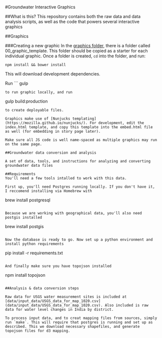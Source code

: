 #Groundwater Interactive Graphics

##What is this?
This repository contains both the raw data and data analysis scripts, as well as the code that powers several interactive graphics

##Graphics

###Creating a new graphic
In the [graphics folder](graphics/), there is a folder called 00_graphic_template. This folder should be copied as a starter for each individual graphic. Once a folder is created, `cd` into the folder, and run:
```
npm install && bower install
```
This will download development dependencies.

Run ```
gulp
``` 
to run graphic locally, and run 
```
gulp build:production
```
to create deployable files.

Graphics make use of [Nunjucks templating](https://mozilla.github.io/nunjucks/). For development, edit the index.html template, and copy this template into the embed.html file as well (for embedding in story page later).

Make sure all JS code is well name-spaced as multiple graphics may run on the same page.

##Groundwater data conversion and analysis

A set of data, tools, and instructions for analyzing and converting groundwater data files

##Requirements
You'll need a few tools intalled to work with this data.

First up, you'll need Postgres running locally. If you don't have it, I reccomend installing via Homebrew with
```
brew install postgresql
```

Because we are working with geographical data, you'll also need postgis installed
```
brew install postgis
```

Now the database is ready to go. Now set up a python environment and install python requirements

```
pip install -r requirements.txt
```

And finally make sure you have topojson installed
```
npm install topojson
```

##Analysis & data conversion steps

Raw data for USGS water measurement sites is included at [data/input_data/USGS_data_for_map_1020.csv](data/input_data/USGS_data_for_map_1020.csv). Also included is raw data for water level changes in India by district.

To process input data, and to creat mapping files from sources, simply run `make`. This will require that postgres is running and set up as described. This we download necessary shapefiles, and generate topojson files for d3 mapping.

